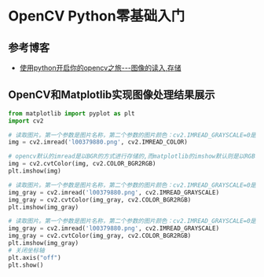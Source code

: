 # OpenCV Python零基础入门

## 参考博客

+ [使用python开启你的opencv之旅---图像的读入,存储](https://www.cnblogs.com/lynsyklate/p/7720045.html)

## OpenCV和Matplotlib实现图像处理结果展示

```python
from matplotlib import pyplot as plt
import cv2

# 读取图片。第一个参数是图片名称，第二个参数的图片颜色：cv2.IMREAD_GRAYSCALE=0是灰度图，cv2.IMREAD_COLOR=1是彩色图
img = cv2.imread('l00379880.png', cv2.IMREAD_COLOR)

# opencv默认的imread是以BGR的方式进行存储的,而matplotlib的imshow默认则是以RGB格式展示,所以此处我们必须对图片的通道进行转换
img = cv2.cvtColor(img, cv2.COLOR_BGR2RGB)
plt.imshow(img)

# 读取图片。第一个参数是图片名称，第二个参数的图片颜色：cv2.IMREAD_GRAYSCALE=0是灰度图，cv2.IMREAD_COLOR=1是彩色图
img_gray = cv2.imread('l00379880.png', cv2.IMREAD_GRAYSCALE)
img_gray = cv2.cvtColor(img_gray, cv2.COLOR_BGR2RGB)
plt.imshow(img_gray)

# 读取图片。第一个参数是图片名称，第二个参数的图片颜色：cv2.IMREAD_GRAYSCALE=0是灰度图，cv2.IMREAD_COLOR=1是彩色图
img_gray = cv2.imread('l00379880.png', cv2.IMREAD_GRAYSCALE)
img_gray = cv2.cvtColor(img_gray, cv2.COLOR_BGR2RGB)
plt.imshow(img_gray)
# 关闭坐标轴
plt.axis("off")
plt.show()
```